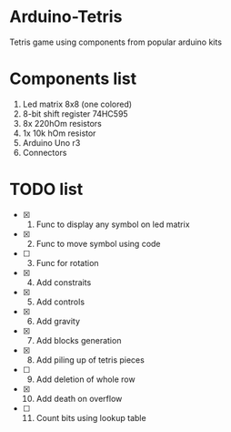 # Arduino-Tetris
Tetris game using components from popular arduino kits

# Components list
1) Led matrix 8x8 (one colored)
2) 8-bit shift register 74HC595
3) 8x 220hOm resistors
4) 1x 10k hOm resistor 
5) Arduino Uno r3
6) Connectors

# TODO list
- [x] 1. Func to display any symbol on led matrix
- [x] 2. Func to move symbol using code
- [ ] 3. Func for rotation
- [x] 4. Add constraits
- [x] 5. Add controls
- [x] 6. Add gravity
- [x] 7. Add blocks generation
- [x] 8. Add piling up of tetris pieces
- [ ] 9. Add deletion of whole row
- [x] 10. Add death on overflow
- [ ] 11. Count bits using lookup table